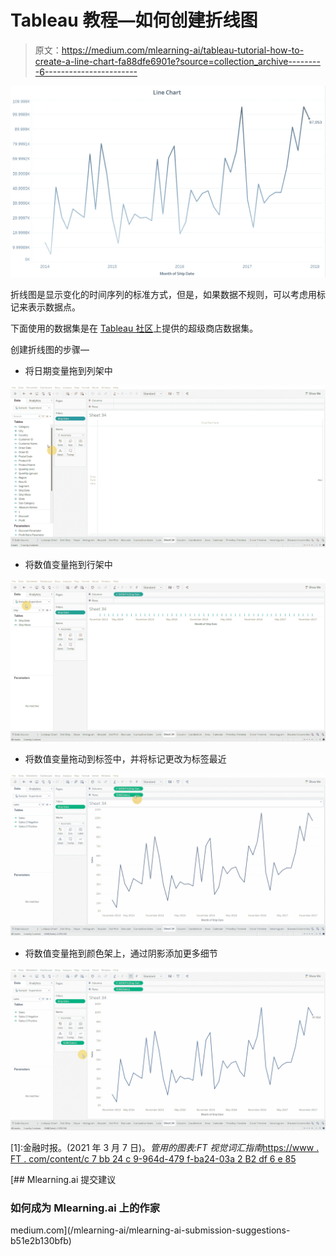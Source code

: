 # Tableau 教程—如何创建折线图

> 原文：<https://medium.com/mlearning-ai/tableau-tutorial-how-to-create-a-line-chart-fa88dfe6901e?source=collection_archive---------6----------------------->

![](img/225b6c6597b32bfae9f4174741b85304.png)

折线图是显示变化的时间序列的标准方式，但是，如果数据不规则，可以考虑用标记来表示数据点。

下面使用的数据集是在 [Tableau 社区](https://community.tableau.com/s/question/0D54T00000CWeX8SAL/sample-superstore-sales-excelxls)上提供的超级商店数据集。

创建折线图的步骤—

*   将日期变量拖到列架中

![](img/a678a43c6647890896f65a6504f44871.png)

*   将数值变量拖到行架中

![](img/86a26f23e3ba3cfe18a6af776a355fb8.png)

*   将数值变量拖动到标签中，并将标记更改为标签最近

![](img/ed6278f5a036765a3cdbf5cc473a226c.png)

*   将数值变量拖到颜色架上，通过阴影添加更多细节

![](img/92257fbf928ffeef44c3c880602f47aa.png)

[1]:金融时报。(2021 年 3 月 7 日)。*管用的图表:FT 视觉词汇指南*[https://www . FT . com/content/c 7 bb 24 c 9-964d-479 f-ba24-03a 2 B2 df 6 e 85](https://www.ft.com/content/c7bb24c9-964d-479f-ba24-03a2b2df6e85)

[](/mlearning-ai/mlearning-ai-submission-suggestions-b51e2b130bfb) [## Mlearning.ai 提交建议

### 如何成为 Mlearning.ai 上的作家

medium.com](/mlearning-ai/mlearning-ai-submission-suggestions-b51e2b130bfb)